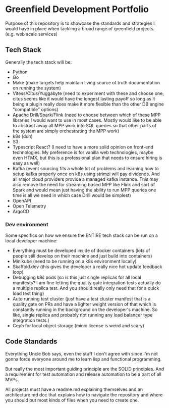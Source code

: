 # Greenfield Development Portfolio
Purpose of this repository is to showcase the standards and strategies I would have in place when tackling a broad range of greenfield projects. (e.g. web scale services)

## Tech Stack
Generally the tech stack will be:
- Python
- Go
- Make (make targets help maintain living source of truth documentation on running the system)
- Vitess/Citus/Yuggabyte (need to experiment with these and choose one, citus seems like it would have the longest lasting payoff so long as it being a plugin really does make it more flexible than the other DB engine "compatible" options)
- Apache Drill/Spark/Flink (need to choose between which of these MPP libraries I would want to use in most cases. Mostly would like to be able to abstract away all MPP work into SQL queries so that other parts of the system are simply orchestrating the MPP work)
- k8s (duh)
- S3
- Typescript React? (I need to have a more solid opinion on front-end technologies. My preference is for vanilla web technologies, maybe even HTMX, but this is a professional plan that needs to ensure hiring is easy as well)
- Kafka (event sourcing fits a whole lot of problems and learning how to setup kafka properly once on k8s using strimzi will pay dividends. And all major cloud providers provide a managed kafka instance. This may also remove the need for streaming based MPP like Flink and sort of Spark and would mean just having the ability to run MPP queries one time is all we need in which case Drill would be simplest)
- OpenAPI
- Open Telemetry
- ArgoCD
### Dev environment
Some specifics on how we ensure the ENTIRE tech stack can be run on a local developer machine:
- Everything must be developed inside of docker containers (lots of people still develop on their machine and just build into containers)
- Minikube (need to be running on a k8s environment locally)
- Skaffold.dev (this gives the developer a really nice hot update feedback loop)
- Debugging k8s pods (so is this just single replicas for all local manifests? I am fine letting the quality gate integration tests actually do a multiple replica test. And you should really only need that for a quick load test thing)
- Auto running test cluster (just have a test cluster manifest that is a quality gate on PRs and have a lighter weight version of that which is constantly running in the background on the developer's machine. So like, single replica and probably not running any load balancer type integration tests.)
- Ceph for local object storage (minio license is weird and scary)

## Code Standards
Everything Uncle Bob says, even the stuff I don't agree with since I'm not gonna force everyone around me to learn lisp and functional programming.

But really the most important guiding principle are the SOLID principles. And a requirement for test automation and release automation to be a part of all MVPs.

All projects must have a readme.md explaining themselves and an architecture.md doc that explains how to navigate the repository and where you should put most kinds of files when you need to create one.